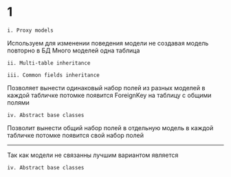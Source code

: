 # 1
```
i. Proxy models
```
Используем для изменении поведения модели не создавая модель повторно в БД
Много моделей одна таблица

```
ii. Multi-table inheritance
```
 
```
iii. Common fields inheritance
```
Позволяет вынести одинаковый набор полей из разных моделей
в каждой табличке потомке появится ForeignKey на таблицу с общими полями

```
iv. Abstract base classes
```
Позволит вынести общий набор полей в отдельную модель
в каждой табличке потомке появится свой набор полей

------

Так как модели не связанны лучшим вариантом является

```
iv. Abstract base classes
```